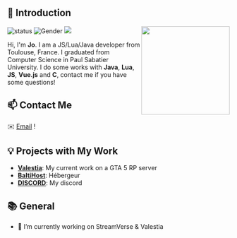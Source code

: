 ## 👋 Introduction

<img align='right' src='https://avatars3.githubusercontent.com/u/12574099?s=460&u=c4d5a378ac73dd3e206beec5f38363f8a4b9fabc&v=4' width='200"'>

![status](https://img.shields.io/badge/status-up-brightgreen) ![Gender](https://img.shields.io/badge/gender-%F0%9F%A4%B5-lightgrey) ![](https://visitor-badge.glitch.me/badge?page_id=github.com/Ekinoxx0)

Hi, I'm **Jo**. I am a JS/Lua/Java developer from Toulouse, France. I graduated from Computer Science in Paul Sabatier University.
I do some works with **Java**, **Lua**, **JS**, **Vue.js** and **C**, contact me if you have some questions!

## 📫 Contact Me 

✉️ [Email](mailto:imodzbobby13@gmail.fr) !

## 💡 Projects with My Work

- [**Valestia**](https://discord.gg/SH7CDP4hXT): My current work on a GTA 5 RP server
- [**BaltiHost**](https://discord.gg/4sychhgHeY): Hébergeur
- [**DISCORD**](https://discord.gg/ujKHmF4Ngp): My discord

## 📚 General

- 🔭 I’m currently working on StreamVerse & Valestia
